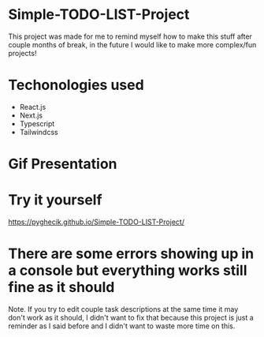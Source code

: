 # Simple-TODO-LIST-Project
 This project was made for me to remind myself how to make this stuff after couple months
 of break, in the future I would like to make more complex/fun projects!
 # Techonologies used
 - React.js
 - Next.js
 - Typescript
 - Tailwindcss 
# Gif Presentation

# Try it yourself
 https://pyghecik.github.io/Simple-TODO-LIST-Project/
# There are some errors showing up in a console but everything works still fine as it should
Note. If you try to edit couple task descriptions at the same time it may don't work as it should, I didn't want to
fix that because this project is just a reminder as I said before and I didn't want to waste more time
on this.
